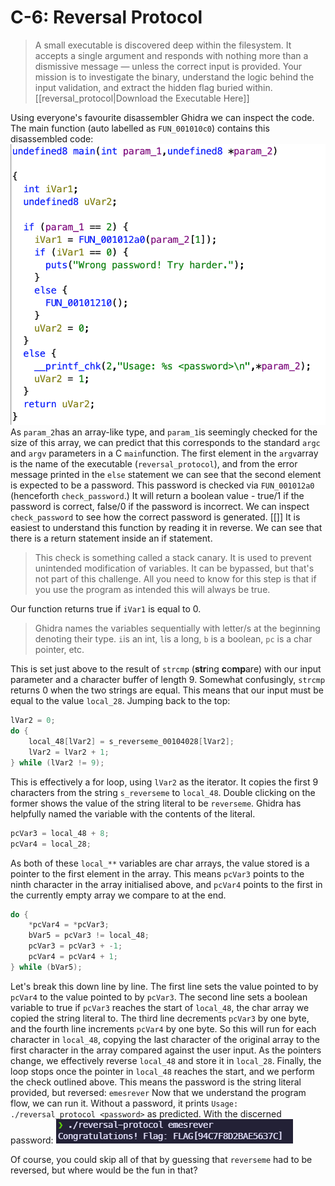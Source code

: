 # C-6: Reversal Protocol
>A small executable is discovered deep within the filesystem. It accepts a single argument and responds with nothing more than a dismissive message — unless the correct input is provided. Your mission is to investigate the binary, understand the logic behind the input validation, and extract the hidden flag buried within. [[reversal_protocol|Download the Executable Here]]

Using everyone's favourite disassembler Ghidra we can inspect the code.
The main function (auto labelled as `FUN_001010c0`) contains this disassembled code: 
![A screenshot of the disassembled main function](main.png)
As `param_2`has an array-like type, and `param_1`is seemingly checked for the size of this array, we can predict that this corresponds to the standard `argc` and `argv` parameters in a C `main`function.
The first element in the `argv`array is the name of the executable (`reversal_protocol`), and from the error message printed in the `else` statement we can see that the second element is expected to be a password. This password is checked via `FUN_001012a0` (henceforth `check_password`.) It will return a boolean value - true/1 if the password is correct, false/0 if the password is incorrect.
We can inspect `check_password` to see how the correct password is generated.
[[]]
It is easiest to understand this function by reading it in reverse. We can see that there is a return statement inside an if statement.
> This check is something called a stack canary. It is used to prevent unintended modification of variables. It can be bypassed, but that's not part of this challenge. All you need to know for this step is that if you use the program as intended this will always be true.

Our function returns true if `iVar1` is equal to 0.
> Ghidra names the variables sequentially with letter/s at the beginning denoting their type. `i`is an int, `l`is a long, `b` is a boolean, `pc` is a char pointer, etc.

This is set just above to the result of `strcmp` (**str**ing **c**o**mp**are) with our input parameter and a character buffer of length 9. Somewhat confusingly, `strcmp` returns 0 when the two strings are equal. This means that our input must be equal to the value `local_28`.
Jumping back to the top:
```c
lVar2 = 0;
do {
	local_48[lVar2] = s_reverseme_00104028[lVar2];
	lVar2 = lVar2 + 1;
} while (lVar2 != 9);
```
This is effectively a for loop, using `lVar2` as the iterator. It copies the first 9 characters from the string `s_reverseme` to `local_48`. Double clicking on the former shows the value of the string literal to be `reverseme`. Ghidra has helpfully named the variable with the contents of the literal.
```c
pcVar3 = local_48 + 8;
pcVar4 = local_28;
```
As both of these `local_**` variables are char arrays, the value stored is a pointer to the first element in the array. This means `pcVar3` points to the ninth character in the array initialised above, and `pcVar4` points to the first in the currently empty array we compare to at the end.
```c
do {
	*pcVar4 = *pcVar3;
	bVar5 = pcVar3 != local_48;
	pcVar3 = pcVar3 + -1;
	pcVar4 = pcVar4 + 1;
} while (bVar5);
```
Let's break this down line by line.
The first line sets the value pointed to by `pcVar4` to the value pointed to by `pcVar3`.
The second line sets a boolean variable to true if `pcVar3` reaches the start of `local_48`, the char array we copied the string literal to.
The third line decrements `pcVar3` by one byte, and the fourth line increments `pcVar4` by one byte.
So this will run for each character in `local_48`, copying the last character of the original array to the first character in the array compared against the user input. As the pointers change, we effectively reverse `local_48` and store it in `local_28`.
Finally, the loop stops once the pointer in `local_48` reaches the start, and we perform the check outlined above. This means the password is the string literal provided, but reversed:
`emesrever`
Now that we understand the program flow, we can run it. Without a password, it prints `Usage: ./reversal_protocol <password>` as predicted. With the discerned password:
![A screenshot of running the program with 'emesrever' as the password](solve.png)

Of course, you could skip all of that by guessing that `reverseme` had to be reversed, but where would be the fun in that?